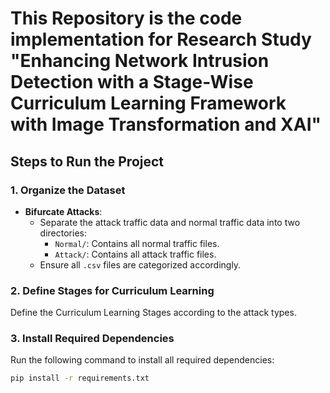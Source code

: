 # This Repository is the code implementation for Research Study "Enhancing Network Intrusion Detection with a Stage-Wise Curriculum Learning Framework with Image Transformation and XAI"

## Steps to Run the Project

### 1. Organize the Dataset
- **Bifurcate Attacks**: 
  - Separate the attack traffic data and normal traffic data into two directories:
    - `Normal/`: Contains all normal traffic files.
    - `Attack/`: Contains all attack traffic files.
  - Ensure all `.csv` files are categorized accordingly.

### 2. Define Stages for Curriculum Learning
Define the Curriculum Learning Stages according to the attack types.

### 3. Install Required Dependencies
Run the following command to install all required dependencies:

```bash
pip install -r requirements.txt

